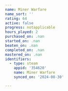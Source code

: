 ```yaml
---
name: Miner Warfare
name_sort: ''
rating: 64
active: false
progress: notapplicable
hours_played: 2
purchased_on: .nan
started_on: .nan
beaten_on: .nan
completed_on: .nan
mastered_on: .nan
identifiers:
  - type: steam
    appid: '354620'
    name: Miner Warfare
    synced_on: '2024-08-30'

---
```

